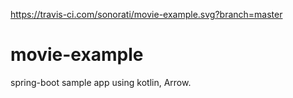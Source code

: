 https://travis-ci.com/sonorati/movie-example.svg?branch=master
# movie-example
spring-boot sample app using kotlin, Arrow.
